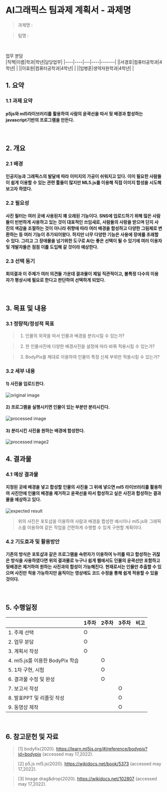 # AI그래픽스 팀과제 계획서 - 과제명

>과제명 :

>팀명 :
<br/>

업무 분담   
|직책|이름|학과|학년|담당업무|
|----|----|---|----|-------|
||서경호|컴퓨터공학과|4학년|    |
||이효원|컴퓨터공학과|4학년|    |
||임병훈|생약자원학과|4학년|    |

## 1. 요약

### 1.1 과제 요약

#### p5js와 ml5라이브러리를 활용하여 사람의 윤곽선을 따서 뒷 배경과 합성하는 javascript기반의 프로그램을 만든다.
<br/>

## 2. 개요

### 2.1 배경

#### 인공지능과 그래픽스의 발달에 따라 이미지의 가공이 쉬워지고 있다. 이미 필요한 사람들이 쉽게 이용할 수 있는 관련 툴들이 많지만 ML5.js를 이용해 직접 이미지 합성을 시도해보고자 하였다.

### 2.2 필요성

#### 사진 필터는 여러 곳에 사용된지 꽤 오래된 기능이다. SNS에 업로드하기 위해 많은 사람들이 빈번하게 사용하고 있는 것이 대표적인 쓰임새로, 사람들의 사랑을 받으며 단지 사진의 색감을 조절하는 것이 아니라 취향에 따라 여러 배경을 합성하고 다양한 그림체로 변환하는 등 여러 기능이 추가되어왔다. 하지만 너무 다양한 기능은 사용에 장애를 초래할 수 있다. 그리고 그 장애물을 넘기위한 도구로 AI는 좋은 선택이 될 수 있기에 여러 이용자 및 개발자들은 점점 이를 도입해 갈 것이라 예상한다.

### 2.3 선택 동기

#### 회의결과 이 주제가 여러 의견들 가운데 결과물이 제일 직관적이고, 불특정 다수의 이용자가 평상시에 필요로 한다고 판단하여 선택하게 되었다.
<br/>

## 3. 목표 및 내용

### 3.1 정량적/정성적 목표

>1) 인물의 외곽을 따서 인물과 배경을 분리시킬 수 있는가?

>2) 한 인물사진에 다양한 배경사진을 설정에 따라 바꿔 적용시킬 수 있는가?

>3) BodyPix를 제대로 이용하여 인물의 특정 신체 부위만 적용시킬 수 있는가?

### 3.2 세부 내용

#### 1) 사진을 업로드한다.
![original image](https://upload.wikimedia.org/wikipedia/commons/thumb/0/09/Harriet_Tubman_c1868-69_%28cropped%29.jpg/220px-Harriet_Tubman_c1868-69_%28cropped%29.jpg)  

#### 2) 프로그램을 실행시키면 인물이 있는 부분만 분리시킨다.
![processed image](https://user-images.githubusercontent.com/50915637/168789131-62db32e8-6ac6-4748-96b7-7181ba453123.PNG)

#### 3) 분리시킨 사진을 원하는 배경에 합성한다.
![processed image2](https://user-images.githubusercontent.com/50915637/168790405-71876bb7-dd02-4fe6-ba14-d1d46aaad387.png)
<br/>

## 4. 결과물

### 4.1 예상 결과물

#### 지정된 곳에 배경을 넣고 합성할 인물의 사진을 그 뒤에 넣으면 ml5 라이브러리를 활용하여 사진안에 인물의 배경을 제거하고 윤곽선을 따서 합성하고 싶은 사진과 합성하는 결과물을 예상하고 있다.

![expected result](https://blog.kakaocdn.net/dn/cAvoaZ/btqugEtGcEE/XW6qr2etS6zM0fni9xHcA1/img.png)
> 위의 사진은 포토샵을 이용하여 사람과 배경을 합성한 예시이나 ml5.js와 그래픽스를 이용하여 같은 작업을 간편하게 수행할 수 있게 구현할 계획이다.

### 4.2 기도효과 및 활용방안

#### 기존의 방식은 포토샵과 같은 프로그램을 숙련자가 이용하여 누끼를 따고 합성하는 귀찮은 방식을 사용하였다면 위의 결과물로 누구나 쉽게 웹에서도 인물의 윤곽선만 포함하고 뒷배경은 제거하여 원하는 사진과의 합성이 가능해진다. 현재로서는 인물만 추출할 수 있으며 사진만 적용 가능하지만 움직이는 영상에도 코드 수정을 통해 쉽게 적용할 수 있을 것이다.
<br/>

## 5. 수행일정

|                              |1주차|2주차|3주차|비고|
|------------------------------|-----|----|-----|----|
|1. 주제 선택                   |  O  |    |     |    |
|2. 업무 분담                   |  O  |    |     |    |
|3. 계획서 작성                 |  O  |    |     |    |
|4. ml5.js를 이용한 BodyPix 학습|     |  O  |    |    |
|5. 1차 구현, 시험              |     |  O  |    |    |
|6. 결과물 수정 및 완성          |    |  O  |     |    |
|7. 보고서 작성                 |     |     | O  |    |
|8. 발표PPT 및 리플릿 작성       |     |    |  O  |    |
|9. 동영상 제작                 |     |     |  O  |    |
<br/>

## 6. 참고문헌 및 자료

> [1] bodyfix(2020). https://learn.ml5js.org/#/reference/bodypix?id=bodypix (accessed may 17,2022).

> [2]  p5.js ml5.js(2020). https://wikidocs.net/book/5373 (accessed may 17,2022).

> [3] Image drag&drop(2020). https://wikidocs.net/102807 (accessed may 17,2022).
